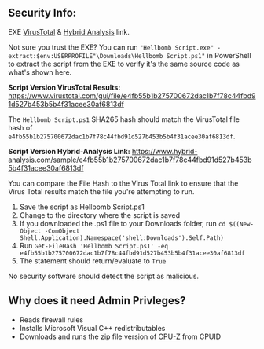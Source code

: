 ## Security Info:

EXE [VirusTotal](https://www.virustotal.com/gui/file/7ddc067eac6d9fc5687ccd8c4d9d1ffb7ab577382fd67ed9312d2b43cf222b65) & [Hybrid Analysis](https://www.hybrid-analysis.com/sample/7ddc067eac6d9fc5687ccd8c4d9d1ffb7ab577382fd67ed9312d2b43cf222b65) link.

Not sure you trust the EXE? You can run ``"Hellbomb Script.exe" -extract:$env:USERPROFILE"\Downloads\Hellbomb Script.ps1"`` in PowerShell to extract the script from the EXE to verify it's the same source code as what's shown here.

**Script Version VirusTotal Results:** https://www.virustotal.com/gui/file/e4fb55b1b275700672dac1b7f78c44fbd91d527b453b5b4f31acee30af6813df

The ``Hellbomb Script.ps1`` SHA265 hash should match the VirusTotal file hash of ``e4fb55b1b275700672dac1b7f78c44fbd91d527b453b5b4f31acee30af6813df``.

**Script Version Hybrid-Analysis Link:** https://www.hybrid-analysis.com/sample/e4fb55b1b275700672dac1b7f78c44fbd91d527b453b5b4f31acee30af6813df

You can compare the File Hash to the Virus Total link to ensure that the Virus Total results match the file you're attempting to run.

1. Save the script as Hellbomb Script.ps1
2. Change to the directory where the script is saved
3. If you downloaded the .ps1 file to your Downloads folder, run ``cd $((New-Object -ComObject Shell.Application).Namespace('shell:Downloads').Self.Path)``
4. Run ``Get-FileHash 'Hellbomb Script.ps1' -eq e4fb55b1b275700672dac1b7f78c44fbd91d527b453b5b4f31acee30af6813df``
5. The statement should return/evaluate to ``True``

No security software should detect the script as malicious.

## Why does it need Admin Privleges?
- Reads firewall rules
- Installs Microsoft Visual C++ redistributables
- Downloads and runs the zip file version of [CPU-Z](https://www.cpuid.com/softwares/cpu-z.html) from CPUID
